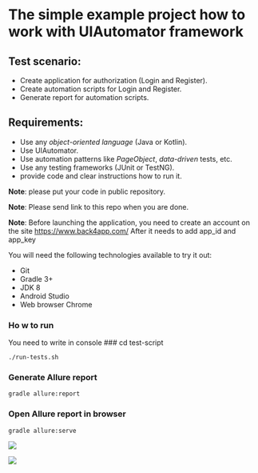 # The simple example project how to work with UIAutomator framework

## Test scenario:
- Create application for authorization (Login and Register).
- Create automation scripts for Login and Register.
- Generate report for automation scripts. 
    
## Requirements:
- Use any *object-oriented language* (Java or Kotlin).
- Use UIAutomator.
- Use automation patterns like *PageObject*, *data-driven* tests, etc.
- Use any testing frameworks (JUnit or TestNG). 
- provide code and clear instructions how to run it.

**Note**: please put your code in public repository.

**Note**: Please send link to this repo when you are done.

**Note**: Before launching the application, you need to create an account on the site https://www.back4app.com/ After it needs to add app_id and app_key

You will need the following technologies available to try it out:
* Git
* Gradle 3+
* JDK 8
* Android Studio 
* Web browser Chrome

### Ho w to run
 You need to write in console ### cd test-script
 
```./run-tests.sh ```

### Generate Allure report 

```gradle allure:report```

### Open Allure report in browser

```gradle allure:serve```


![](https://a.radikal.ru/a39/2006/0b/a94fed92741c.png) 

![](https://b.radikal.ru/b31/2006/b7/a83835f0d1a6.png)
